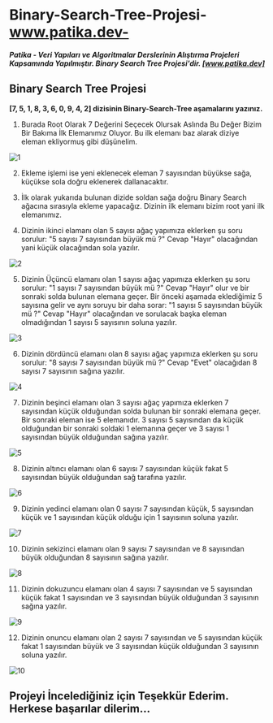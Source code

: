 # Binary-Search-Tree-Projesi-www.patika.dev-

***Patika - Veri Yapıları ve Algoritmalar Derslerinin Alıştırma Projeleri Kapsamında Yapılmıştır. Binary Search Tree Projesi'dir. [www.patika.dev]***


## Binary Search Tree Projesi

 **[7, 5, 1, 8, 3, 6, 0, 9, 4, 2] dizisinin Binary-Search-Tree aşamalarını yazınız.**

 1. Burada Root Olarak 7 Değerini Seçecek Olursak Aslında Bu Değer Bizim Bir Bakıma İlk Elemanımız Oluyor. Bu ilk elemanı baz alarak diziye eleman ekliyormuş gibi düşünelim.

![1](https://user-images.githubusercontent.com/93604446/193735217-080f31a7-d1ee-4725-91a2-8ecda186831a.PNG)

 2. Ekleme işlemi ise yeni eklenecek eleman 7 sayısından büyükse sağa, küçükse sola doğru eklenerek dallanacaktır.

 3. İlk olarak yukarıda bulunan dizide soldan sağa doğru Binary Search ağacına sırasıyla ekleme yapacağız. Dizinin ilk elemanı bizim root yani ilk elemanımız. 

 4. Dizinin ikinci elamanı olan 5 sayısı ağaç yapımıza eklerken şu soru sorulur: "5 sayısı 7 sayısından büyük mü ?" Cevap "Hayır" olacağından yani küçük olacağından sola yazılır.
 
 ![2](https://user-images.githubusercontent.com/93604446/193735270-816c96e9-d981-44a4-8180-d3ee3fb35ada.PNG)

 5. Dizinin Üçüncü elamanı olan 1 sayısı ağaç yapımıza eklerken şu soru sorulur: "1 sayısı 7 sayısından büyük mü ?" Cevap "Hayır" olur ve bir sonraki solda bulunan elemana geçer. Bir önceki aşamada eklediğimiz 5 sayısına gelir ve aynı soruyu bir daha sorar: "1 sayısı 5 sayısından büyük mü ?" Cevap "Hayır" olacağından ve sorulacak başka eleman olmadığından 1 sayısı 5 sayısının soluna yazılır. 
 
 ![3](https://user-images.githubusercontent.com/93604446/193735288-dce86794-f8bc-43f1-8490-96fbce3819b6.PNG)

 6. Dizinin dördüncü elamanı olan 8 sayısı ağaç yapımıza eklerken şu soru sorulur: "8 sayısı 7 sayısından büyük mü ?" Cevap "Evet" olacağıdan 8 sayısı 7 sayısının sağına yazılır.
 
 ![4](https://user-images.githubusercontent.com/93604446/193735313-f567f2d9-a181-4e3d-ad2e-f2c73a37c305.PNG)

 7. Dizinin beşinci elamanı olan 3 sayısı ağaç yapımıza eklerken 7 sayısından küçük olduğundan solda bulunan bir sonraki elemana geçer. Bir sonraki eleman ise 5 elemanıdır. 3 sayısı 5 sayısından da küçük olduğundan bir sonraki soldaki 1 elemanına geçer ve 3 sayısı 1 sayısından büyük olduğundan sağına yazılır.
 
 ![5](https://user-images.githubusercontent.com/93604446/193735340-93be9cc1-a746-49db-a56c-7974a5d5ffbc.PNG)
 
 8. Dizinin altıncı elamanı olan 6 sayısı 7 sayısından küçük fakat 5 sayısından büyük olduğundan sağ tarafına yazılır.
 
 ![6](https://user-images.githubusercontent.com/93604446/193735359-4dd8ef96-a56f-4394-b271-45ad60cd28b0.PNG)

 9. Dizinin yedinci elamanı olan 0 sayısı 7 sayısından küçük, 5 sayısından küçük ve 1 sayısından küçük olduğu için 1 sayısının soluna yazılır.
 
 ![7](https://user-images.githubusercontent.com/93604446/193735377-3c355560-cb88-479f-986f-f694a0eaf4c2.PNG)

 10. Dizinin sekizinci elamanı olan 9 sayısı 7 sayısından ve 8 sayısından büyük olduğundan 8 sayısının sağına yazılır.
 
 ![8](https://user-images.githubusercontent.com/93604446/193735389-efe2134b-814f-468c-86a2-ffb3478a7674.PNG)

 11. Dizinin dokuzuncu elamanı olan 4 sayısı 7 sayısından ve 5 sayısından küçük fakat 1 sayısından ve 3 sayısından büyük olduğundan 3 sayısının sağına yazılır.
 
 ![9](https://user-images.githubusercontent.com/93604446/193735410-575a3301-6591-46e7-9ea4-e3f0e67ba549.PNG)

 12. Dizinin onuncu elamanı olan 2 sayısı 7 sayısından ve 5 sayısından küçük fakat 1 sayısından büyük ve 3 sayısından küçük olduğundan 3 sayısının soluna yazılır.
 
 ![10](https://user-images.githubusercontent.com/93604446/193735446-d50e86c3-2ea8-44b8-83cd-90e14c96180d.PNG)

## Projeyi İncelediğiniz için Teşekkür Ederim. Herkese başarılar dilerim...

 

    
    

